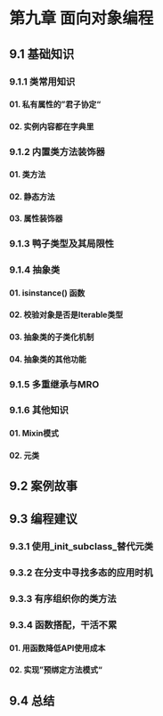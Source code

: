 # 第九章 面向对象编程

## 9.1 基础知识

### 9.1.1 类常用知识

#### 01. 私有属性的”君子协定“

#### 02. 实例内容都在字典里

### 9.1.2 内置类方法装饰器

#### 01. 类方法

#### 02. 静态方法

#### 03. 属性装饰器

### 9.1.3 鸭子类型及其局限性

### 9.1.4 抽象类

#### 01. isinstance() 函数

#### 02. 校验对象是否是Iterable类型

#### 03. 抽象类的子类化机制

#### 04. 抽象类的其他功能

### 9.1.5 多重继承与MRO

### 9.1.6 其他知识

#### 01. Mixin模式

#### 02. 元类

## 9.2 案例故事

## 9.3 编程建议

### 9.3.1 使用_init_subclass_替代元类

### 9.3.2 在分支中寻找多态的应用时机

### 9.3.3 有序组织你的类方法

### 9.3.4 函数搭配，干活不累

#### 01. 用函数降低API使用成本

#### 02. 实现”预绑定方法模式“

## 9.4 总结

